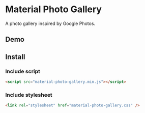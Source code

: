 # Material Photo Gallery
A photo gallery inspired by Google Photos.

## Demo

## Install

### Include script
``` html
<script src="material-photo-gallery.min.js"></script>
```

### Include stylesheet
``` html
<link rel="stylesheet" href="material-photo-gallery.css" />
```